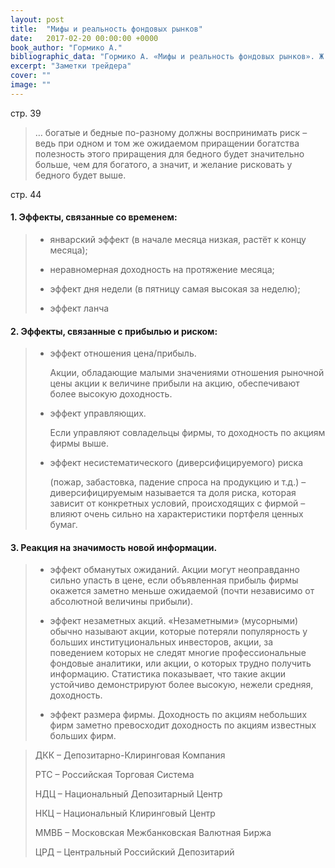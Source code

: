 ```yaml
---
layout: post
title:  "Мифы и реальность фондовых рынков"
date:   2017-02-20 00:00:00 +0000
book_author: "Гормико А."
bibliographic_data: "Гормико А. «Мифы и реальность фондовых рынков». Ж. «Рынок ценных бумаг», №1, 2006 г., стр.39; №2, 2006 г., стр.44"
excerpt: "Заметки трейдера"
cover: ""
image: ""
---
```


стр. 39

> … богатые и бедные по-разному должны воспринимать риск – ведь при одном и том же ожидаемом приращении богатства полезность этого приращения для бедного будет значительно больше, чем для богатого, а значит, и желание рисковать у бедного будет выше.

стр. 44

#### 1. Эффекты, связанные со временем:
>
> - январский эффект (в начале месяца низкая, растёт к концу месяца);
>
> - неравномерная доходность на протяжение месяца;
>
> - эффект дня недели (в пятницу самая высокая за неделю);
>
> - эффект ланча

#### 2. Эффекты, связанные с прибылью и риском:
>
> - эффект отношения цена/прибыль. 
>
>   Акции, обладающие малыми значениями отношения рыночной цены акции к величине прибыли на акцию, обеспечивают более высокую доходность.
>
> - эффект управляющих.
>
>   Если управляют совладельцы фирмы, то доходность по акциям фирмы выше.
>
> - эффект несистематического (диверсифицируемого) риска
>
>   (пожар, забастовка, падение спроса на продукцию и т.д.) – диверсифицируемым называется та доля риска, которая зависит от конкретных условий, происходящих с фирмой – влияют очень сильно на характеристики портфеля ценных бумаг.
>

#### 3. Реакция на значимость новой информации.
>
> - эффект обманутых ожиданий.
>   Акции могут неоправданно сильно упасть в цене, если объявленная прибыль фирмы окажется заметно меньше ожидаемой (почти независимо от абсолютной величины прибыли).
>
> - эффект незаметных акций.
>   «Незаметными» (мусорными) обычно называют акции, которые потеряли популярность у больших институциональных инвесторов, акции, за поведением которых не следят многие профессиональные фондовые аналитики, или акции, о которых трудно получить информацию. Статистика показывает, что такие акции устойчиво демонстрируют более высокую, нежели средняя, доходность.
>
> - эффект размера фирмы.
>   Доходность по акциям небольших фирм заметно превосходит доходность по акциям известных больших фирм.

> ДКК – Депозитарно-Клиринговая Компания
>
> РТС – Российская Торговая Система
>
> НДЦ – Национальный Депозитарный Центр
>
> НКЦ – Национальный Клиринговый Центр
>
> ММВБ – Московская Межбанковская Валютная Биржа
>
> ЦРД – Центральный Российский Депозитарий
